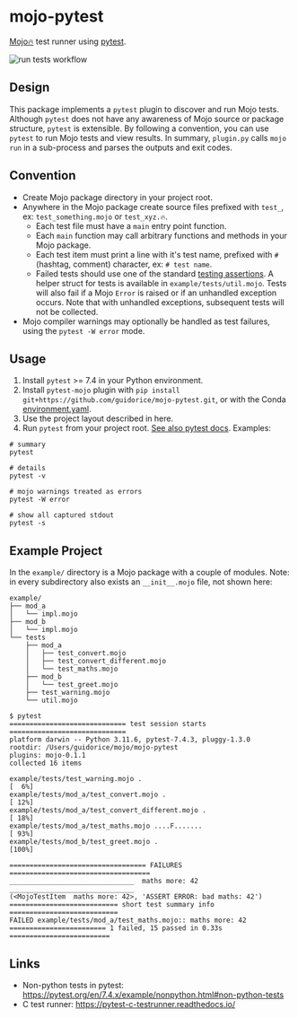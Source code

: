 # mojo-pytest

[Mojo🔥](https://github.com/modularml/mojo)  test runner using [pytest](https://docs.pytest.org).

![run tests workflow](https://github.com/github/docs/actions/workflows/test.yml/badge.svg)

## Design

This package implements a `pytest` plugin to discover and run Mojo tests. Although `pytest` does not have any
awareness of Mojo source or package structure, `pytest` is extensible. By following a convention, you can use `pytest`
to run Mojo tests and view results. In summary, `plugin.py` calls `mojo run` in a sub-process and parses the outputs
and exit codes.

## Convention

- Create Mojo package directory in your project root.
- Anywhere in the Mojo package create source files prefixed with `test_`, ex: `test_something.mojo` or `test_xyz.🔥`.
  - Each test file must have a `main` entry point function.
  - Each `main` function may call arbitrary functions and methods in your Mojo package.
  - Each test item must print a line with it's test name, prefixed with `#` (hashtag, comment) character, ex:
    `# test name`.
  - Failed tests should use one of the standard
    [testing assertions](https://docs.modular.com/mojo/stdlib/testing/testing.html).
    A helper struct for tests is available in `example/tests/util.mojo`. Tests will also fail if a Mojo `Error` is
    raised or if an unhandled exception occurs. Note that with unhandled exceptions, subsequent tests will not be
    collected.
- Mojo compiler warnings may optionally be handled as test failures, using the `pytest -W error` mode.

## Usage

1. Install `pytest` >= 7.4 in your Python environment.
2. Install `pytest-mojo` plugin with  `pip install git+https://github.com/guidorice/mojo-pytest.git`, or with the Conda
  [environment.yaml](./environment.yaml).
3. Use the project layout described in here.
4. Run `pytest` from your project root. [See also pytest docs](https://docs.pytest.org). Examples:

```shell
# summary
pytest

# details
pytest -v

# mojo warnings treated as errors
pytest -W error

# show all captured stdout
pytest -s

```

## Example Project

In the `example/` directory is a Mojo package with a couple of modules. Note: in every subdirectory also exists an
`__init__.mojo` file, not shown here:

```shell
example/
├── mod_a
│   └── impl.mojo
├── mod_b
│   └── impl.mojo
└── tests
    ├── mod_a
    │   ├── test_convert.mojo
    │   ├── test_convert_different.mojo
    │   └── test_maths.mojo
    ├── mod_b
    │   └── test_greet.mojo
    ├── test_warning.mojo
    └── util.mojo
```

```text
$ pytest
============================= test session starts =============================
platform darwin -- Python 3.11.6, pytest-7.4.3, pluggy-1.3.0
rootdir: /Users/guidorice/mojo/mojo-pytest
plugins: mojo-0.1.1
collected 16 items                                                            

example/tests/test_warning.mojo .                                       [  6%]
example/tests/mod_a/test_convert.mojo .                                 [ 12%]
example/tests/mod_a/test_convert_different.mojo .                       [ 18%]
example/tests/mod_a/test_maths.mojo ....F.......                        [ 93%]
example/tests/mod_b/test_greet.mojo .                                   [100%]

================================== FAILURES ===================================
_______________________________  maths more: 42 _______________________________
(<MojoTestItem  maths more: 42>, 'ASSERT ERROR: bad maths: 42')
=========================== short test summary info ===========================
FAILED example/tests/mod_a/test_maths.mojo:: maths more: 42
======================== 1 failed, 15 passed in 0.33s =========================
```

## Links

- Non-python tests in pytest:  https://pytest.org/en/7.4.x/example/nonpython.html#non-python-tests
- C test runner: https://pytest-c-testrunner.readthedocs.io/
